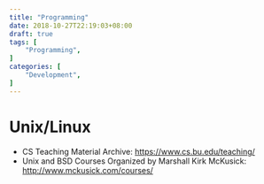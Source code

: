 ```yaml
---
title: "Programming"
date: 2018-10-27T22:19:03+08:00
draft: true
tags: [
    "Programming",
]
categories: [
    "Development",
]
---
```


# Unix/Linux

- CS Teaching Material Archive: <https://www.cs.bu.edu/teaching/>
- Unix and BSD Courses Organized by Marshall Kirk McKusick: <http://www.mckusick.com/courses/>

